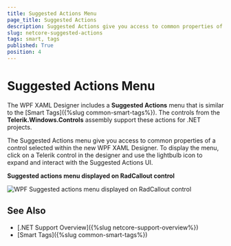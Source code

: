 ```yaml
---
title: Suggested Actions Menu
page_title: Suggested Actions
description: Suggested Actions give you access to common properties of a control selected within the WPF XAML Designer.
slug: netcore-suggested-actions
tags: smart, tags
published: True
position: 4
---
```


# Suggested Actions Menu

The WPF XAML Designer includes a **Suggested Actions** menu that is similar to the [Smart Tags]({%slug common-smart-tags%}). The controls from the **Telerik.Windows.Controls** assembly support these actions for .NET projects. 

The Suggested Actions menu give you access to common properties of a control selected within the new WPF XAML Designer. To display the menu, click on a Telerik control in the designer and use the lightbulb icon to expand and interact with the Suggested Actions UI.

__Suggested actions menu displayed on RadCallout control__  

![WPF Suggested actions menu displayed on RadCallout control](images/netcore-suggested-actions-0.png)

## See Also  
* [.NET Support Overview]({%slug netcore-support-overview%})
* [Smart Tags]({%slug common-smart-tags%})